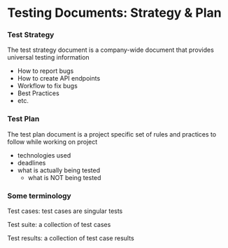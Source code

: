 # Testing Documents: Strategy & Plan

### Test Strategy
The test strategy document is a company-wide document that provides universal testing information
- How to report bugs
- How to create API endpoints
- Workflow to fix bugs
- Best Practices
- etc.

### Test Plan
The test plan document is a project specific set of rules and practices to follow while working on project
- technologies used
- deadlines
- what is actually being tested
    - what is NOT being tested 

### Some terminology

Test cases: test cases are singular tests

Test suite: a collection of test cases

Test results: a collection of test case results